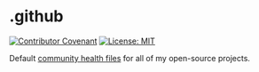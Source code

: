 # .github

[![Contributor Covenant](https://img.shields.io/badge/Contributor%20Covenant-2.1-4baaaa.svg)](.github/CODE_OF_CONDUCT.md)
[![License: MIT](https://img.shields.io/badge/License-MIT-yellow.svg)](https://opensource.org/licenses/MIT)

Default [community health files](https://docs.github.com/en/communities/setting-up-your-project-for-healthy-contributions/creating-a-default-community-health-file) for all of my open-source projects.
